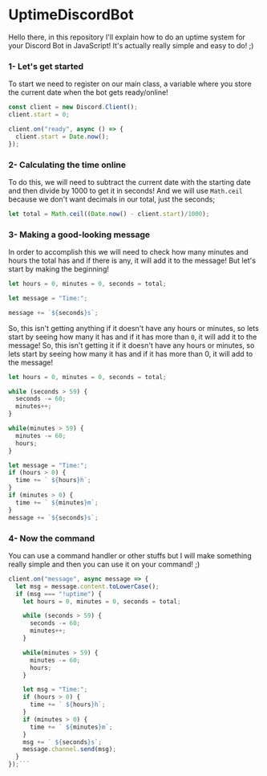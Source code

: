 # UptimeDiscordBot
Hello there, in this repository I'll explain how to do an uptime system for your Discord Bot in JavaScript!
It's actually really simple and easy to do! ;)

### 1- Let's get started
To start we need to register on our main class, a variable where you store the current date when the bot gets ready/online!
```js
const client = new Discord.Client();
client.start = 0;

client.on("ready", async () => {
  client.start = Date.now();
});
```

### 2- Calculating the time online
To do this, we will need to subtract the current date with the starting date and then divide by 1000 to get it in seconds!
And we will use `Math.ceil` because we don't want decimals in our total, just the seconds;
```js
let total = Math.ceil((Date.now() - client.start)/1000);
```

### 3- Making a good-looking message
In order to accomplish this we will need to check how many minutes and hours the total has and if there is any, it will add it to the message!
But let's start by making the beginning!
```js
let hours = 0, minutes = 0, seconds = total;

let message = "Time:";

message += `${seconds}s`;
```
So, this isn't getting anything if it doesn't have any hours or minutes, so lets start by seeing how many it has and if it has more than `0`, it will add it to the message!
So, this isn't getting it if it doesn't have any hours or minutes, so lets start by seeing how many it has and if it has more than 0, it will add to the message!
```js
let hours = 0, minutes = 0, seconds = total;

while (seconds > 59) {
  seconds -= 60;
  minutes++;
}

while(minutes > 59) {
  minutes -= 60;
  hours;
}

let message = "Time:";
if (hours > 0) {
  time += ` ${hours}h`;
}
if (minutes > 0) {
  time += ` ${minutes}m`;
}
message += `${seconds}s`;
```

### 4- Now the command
You can use a command handler or other stuffs but I will make something really simple and then you can use it on your command! ;)
```js
client.on("message", async message => {
  let msg = message.content.toLowerCase();
  if (msg === "!uptime") {
    let hours = 0, minutes = 0, seconds = total;

    while (seconds > 59) {
      seconds -= 60;
      minutes++;
    }

    while(minutes > 59) {
      minutes -= 60;
      hours;
    }

    let msg = "Time:";
    if (hours > 0) {
      time += ` ${hours}h`;
    }
    if (minutes > 0) {
      time += ` ${minutes}m`;
    }
    msg += ` ${seconds}s`;
    message.channel.send(msg);
  }
});```
